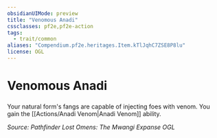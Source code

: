 ```yaml
---
obsidianUIMode: preview
title: "Venomous Anadi"
cssclasses: pf2e,pf2e-action
tags:
  - trait/common
aliases: "Compendium.pf2e.heritages.Item.kTlJqhC7ZSE8P8lu"
license: OGL
---
```

# Venomous Anadi

### 






Your natural form's fangs are capable of injecting foes with venom. You gain the [[Actions/Anadi Venom|Anadi Venom]] ability.

*Source: Pathfinder Lost Omens: The Mwangi Expanse*
*OGL*